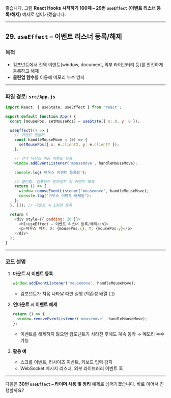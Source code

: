 좋습니다.
그럼 **React Hooks 시작하기 100제 – 29번 `useEffect` (이벤트 리스너 등록/해제)** 예제로 넘어가겠습니다.

---

## 29. `useEffect` – 이벤트 리스너 등록/해제

### 목적

* 컴포넌트에서 전역 이벤트(window, document, 외부 라이브러리 등)를 안전하게 등록하고 해제
* **클린업 함수**를 이용해 메모리 누수 방지

---

### 파일 경로: `src/App.js`

```javascript
import React, { useState, useEffect } from 'react';

export default function App() {
  const [mousePos, setMousePos] = useState({ x: 0, y: 0 });

  useEffect(() => {
    // 이벤트 핸들러
    const handleMouseMove = (e) => {
      setMousePos({ x: e.clientX, y: e.clientY });
    };

    // 전역 마우스 이동 이벤트 등록
    window.addEventListener('mousemove', handleMouseMove);

    console.log('마우스 이벤트 등록됨');

    // 클린업: 컴포넌트 언마운트 시 이벤트 해제
    return () => {
      window.removeEventListener('mousemove', handleMouseMove);
      console.log('마우스 이벤트 해제됨');
    };
  }, []); // 마운트 시 1회만 등록

  return (
    <div style={{ padding: 20 }}>
      <h1>useEffect – 이벤트 리스너 등록/해제</h1>
      <p>마우스 위치: X: {mousePos.x}, Y: {mousePos.y}</p>
    </div>
  );
}
```

---

### 코드 설명

1. **마운트 시 이벤트 등록**

   ```javascript
   window.addEventListener('mousemove', handleMouseMove);
   ```

   * 컴포넌트가 처음 나타날 때만 실행 (의존성 배열 `[]`)

2. **언마운트 시 이벤트 해제**

   ```javascript
   return () => {
     window.removeEventListener('mousemove', handleMouseMove);
   };
   ```

   * 이벤트를 해제하지 않으면 컴포넌트가 사라진 후에도 계속 동작 → 메모리 누수 가능

3. **활용 예**

   * 스크롤 이벤트, 리사이즈 이벤트, 키보드 입력 감지
   * WebSocket 메시지 리스너, 외부 라이브러리 이벤트 훅

---

다음은 **30번 `useEffect` – 타이머 사용 및 정리** 예제로 넘어가겠습니다.
바로 이어서 진행할까요?
